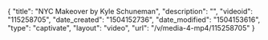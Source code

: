 {
    "title": "NYC Makeover by Kyle Schuneman",
    "description": "",
    "videoid": "115258705",
    "date_created": "1504152736",
    "date_modified": "1504153616",
    "type": "captivate",
    "layout": "video",
    "url": "\/v\/media-4-mp4\/115258705"
}